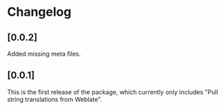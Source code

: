 # Changelog

## [0.0.2]

Added missing meta files.

## [0.0.1]

This is the first release of the package, which currently only includes "Pull string translations from Weblate".
